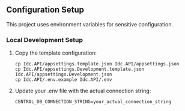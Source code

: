 ## Configuration Setup

This project uses environment variables for sensitive configuration.

### Local Development Setup

1. Copy the template configuration:
   ```
   cp Idc.API/appsettings.template.json Idc.API/appsettings.json
   cp Idc.API/appsettings.Development.template.json Idc.API/appsettings.Development.json
   cp Idc.API/.env.example Idc.API/.env
   ```

2. Update your .env file with the actual connection string:
   ```
   CENTRAL_DB_CONNECTION_STRING=your_actual_connection_string
   ```
